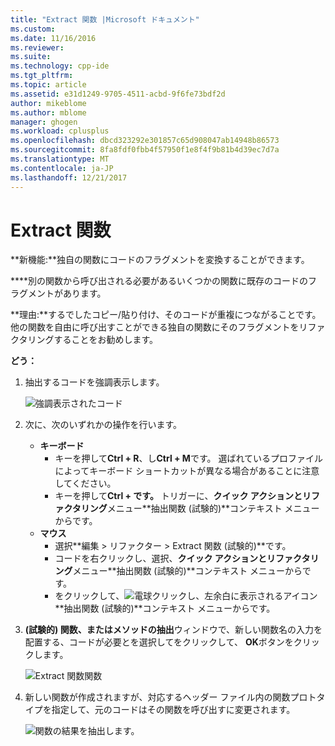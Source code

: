 ```yaml
---
title: "Extract 関数 |Microsoft ドキュメント"
ms.custom: 
ms.date: 11/16/2016
ms.reviewer: 
ms.suite: 
ms.technology: cpp-ide
ms.tgt_pltfrm: 
ms.topic: article
ms.assetid: e31d1249-9705-4511-acbd-9f6fe73bdf2d
author: mikeblome
ms.author: mblome
manager: ghogen
ms.workload: cplusplus
ms.openlocfilehash: dbcd323292e301857c65d908047ab14948b86573
ms.sourcegitcommit: 8fa8fdf0fbb4f57950f1e8f4f9b81b4d39ec7d7a
ms.translationtype: MT
ms.contentlocale: ja-JP
ms.lasthandoff: 12/21/2017
---
```

# <a name="extract-function"></a>Extract 関数
**新機能:**独自の関数にコードのフラグメントを変換することができます。

****別の関数から呼び出される必要があるいくつかの関数に既存のコードのフラグメントがあります。  

**理由:**するでしたコピー/貼り付け、そのコードが重複につながることです。  他の関数を自由に呼び出すことができる独自の関数にそのフラグメントをリファクタリングすることをお勧めします。

**どう：**

1. 抽出するコードを強調表示します。

   ![強調表示されたコード](images/extractfunction_highlight.png)

1. 次に、次のいずれかの操作を行います。
   * **キーボード**
     * キーを押して**Ctrl + R**、し**Ctrl + M**です。  選ばれているプロファイルによってキーボード ショートカットが異なる場合があることに注意してください。
     * キーを押して**Ctrl + です。** トリガーに、**クイック アクションとリファクタリング**メニュー**抽出関数 (試験的)**コンテキスト メニューからです。
   * **マウス**
     * 選択**編集 > リファクター > Extract 関数 (試験的)**です。
     * コードを右クリックし、選択、**クイック アクションとリファクタリング**メニュー**抽出関数 (試験的)**コンテキスト メニューからです。
     * をクリックして、![電球](images/bulb.png)クリックし、左余白に表示されるアイコン**抽出関数 (試験的)**コンテキスト メニューからです。

1. **(試験的) 関数、またはメソッドの抽出**ウィンドウで、新しい関数名の入力を配置する、コードが必要とを選択してをクリックして、 **OK**ボタンをクリックします。  

   ![Extract 関数関数](images/extractfunction_dialog.png)

1. 新しい関数が作成されますが、対応するヘッダー ファイル内の関数プロトタイプを指定して、元のコードはその関数を呼び出すに変更されます。

   ![関数の結果を抽出します。](images/extractfunction_result.png)